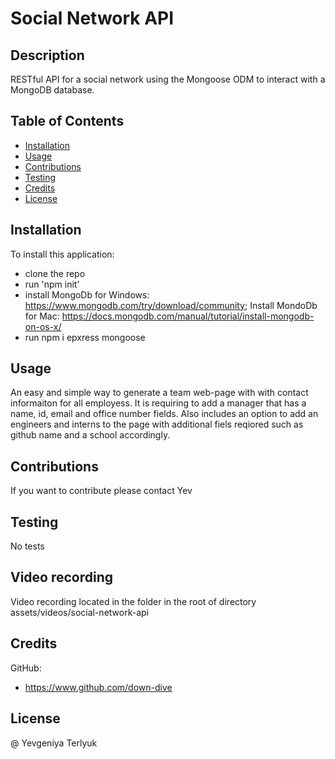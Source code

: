 # Social Network API

## Description
RESTful API for a social network using the Mongoose ODM to interact with a MongoDB database.


## Table of Contents

* [Installation](#installation)
* [Usage](#usage)
* [Contributions](#contributions)
* [Testing](#testing)
* [Credits](#credits)
* [License](#license)

## Installation
To install this application:
* clone the repo 
* run 'npm init' 
* install MongoDb for Windows: https://www.mongodb.com/try/download/community; Install MondoDb for Mac: https://docs.mongodb.com/manual/tutorial/install-mongodb-on-os-x/
* run npm i epxress mongoose


## Usage
An easy and simple way to generate a team web-page with with contact informaiton for all employess. It is requiring to add a manager that has a name, id, email and office number fields. Also includes an option to add an engineers and interns to the page with additional fiels reqiored such as github name and a school accordingly.

## Contributions
If you want to contribute please contact Yev

## Testing
No tests

## Video recording
Video recording located in the folder in the root of directory assets/videos/social-network-api

## Credits
GitHub: 
* https://www.github.com/down-dive

## License
@ Yevgeniya Terlyuk